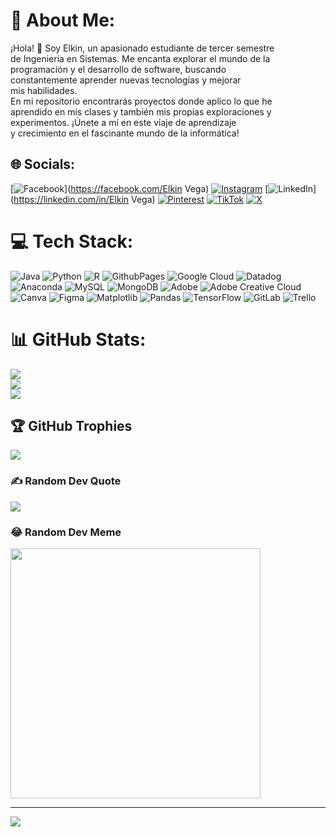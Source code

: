 # 💫 About Me:
¡Hola! 👋 Soy Elkin, un apasionado estudiante de tercer semestre <br>de Ingeniería en Sistemas. Me encanta explorar el mundo de la <br>programación y el desarrollo de software, buscando<br>constantemente aprender nuevas tecnologías y mejorar<br> mis habilidades. <br>En mi repositorio encontrarás proyectos donde aplico lo que he <br>aprendido en mis clases y también mis propias exploraciones y <br>experimentos. ¡Únete a mí en este viaje de aprendizaje <br>y crecimiento en el fascinante mundo de la informática!


## 🌐 Socials:
[![Facebook](https://img.shields.io/badge/Facebook-%231877F2.svg?logo=Facebook&logoColor=white)](https://facebook.com/Elkin Vega) [![Instagram](https://img.shields.io/badge/Instagram-%23E4405F.svg?logo=Instagram&logoColor=white)](https://instagram.com/elkinvega2121) [![LinkedIn](https://img.shields.io/badge/LinkedIn-%230077B5.svg?logo=linkedin&logoColor=white)](https://linkedin.com/in/Elkin Vega) [![Pinterest](https://img.shields.io/badge/Pinterest-%23E60023.svg?logo=Pinterest&logoColor=white)](https://pinterest.com/Elkinvega) [![TikTok](https://img.shields.io/badge/TikTok-%23000000.svg?logo=TikTok&logoColor=white)](https://tiktok.com/@elkinvega21) [![X](https://img.shields.io/badge/X-black.svg?logo=X&logoColor=white)](https://x.com/elkinvega) 

# 💻 Tech Stack:
![Java](https://img.shields.io/badge/java-%23ED8B00.svg?style=for-the-badge&logo=openjdk&logoColor=white) ![Python](https://img.shields.io/badge/python-3670A0?style=for-the-badge&logo=python&logoColor=ffdd54) ![R](https://img.shields.io/badge/r-%23276DC3.svg?style=for-the-badge&logo=r&logoColor=white) ![GithubPages](https://img.shields.io/badge/github%20pages-121013?style=for-the-badge&logo=github&logoColor=white) ![Google Cloud](https://img.shields.io/badge/GoogleCloud-%234285F4.svg?style=for-the-badge&logo=google-cloud&logoColor=white) ![Datadog](https://img.shields.io/badge/datadog-%23632CA6.svg?style=for-the-badge&logo=datadog&logoColor=white) ![Anaconda](https://img.shields.io/badge/Anaconda-%2344A833.svg?style=for-the-badge&logo=anaconda&logoColor=white) ![MySQL](https://img.shields.io/badge/mysql-4479A1.svg?style=for-the-badge&logo=mysql&logoColor=white) ![MongoDB](https://img.shields.io/badge/MongoDB-%234ea94b.svg?style=for-the-badge&logo=mongodb&logoColor=white) ![Adobe](https://img.shields.io/badge/adobe-%23FF0000.svg?style=for-the-badge&logo=adobe&logoColor=white) ![Adobe Creative Cloud](https://img.shields.io/badge/Adobe%20Creative%20Cloud-DA1F26.svg?style=for-the-badge&logo=Adobe%20Creative%20Cloud&logoColor=white) ![Canva](https://img.shields.io/badge/Canva-%2300C4CC.svg?style=for-the-badge&logo=Canva&logoColor=white) ![Figma](https://img.shields.io/badge/figma-%23F24E1E.svg?style=for-the-badge&logo=figma&logoColor=white) ![Matplotlib](https://img.shields.io/badge/Matplotlib-%23ffffff.svg?style=for-the-badge&logo=Matplotlib&logoColor=black) ![Pandas](https://img.shields.io/badge/pandas-%23150458.svg?style=for-the-badge&logo=pandas&logoColor=white) ![TensorFlow](https://img.shields.io/badge/TensorFlow-%23FF6F00.svg?style=for-the-badge&logo=TensorFlow&logoColor=white) ![GitLab](https://img.shields.io/badge/gitlab-%23181717.svg?style=for-the-badge&logo=gitlab&logoColor=white) ![Trello](https://img.shields.io/badge/Trello-%23026AA7.svg?style=for-the-badge&logo=Trello&logoColor=white)
# 📊 GitHub Stats:
![](https://github-readme-stats.vercel.app/api?username=elkinvega21&theme=radical&hide_border=false&include_all_commits=false&count_private=false)<br/>
![](https://github-readme-streak-stats.herokuapp.com/?user=elkinvega21&theme=radical&hide_border=false)<br/>
![](https://github-readme-stats.vercel.app/api/top-langs/?username=elkinvega21&theme=radical&hide_border=false&include_all_commits=false&count_private=false&layout=compact)

## 🏆 GitHub Trophies
![](https://github-profile-trophy.vercel.app/?username=elkinvega21&theme=onestar&no-frame=false&no-bg=true&margin-w=4)

### ✍️ Random Dev Quote
![](https://quotes-github-readme.vercel.app/api?type=horizontal&theme=radical)

### 😂 Random Dev Meme
<img src='https://memer-new.vercel.app/' style="height: 400px;"/>

---
[![](https://visitcount.itsvg.in/api?id=elkinvega21&icon=0&color=0)](https://visitcount.itsvg.in)

<!-- Proudly created with GPRM ( https://gprm.itsvg.in ) -->
